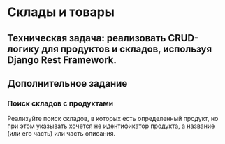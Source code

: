 # Склады и товары

## Техническая задача: реализовать CRUD-логику для продуктов и складов, используя Django Rest Framework.

## Дополнительное задание

### Поиск складов с продуктами

Реализуйте поиск складов, в которых есть определенный продукт, но при этом указывать хочется не идентификатор продукта, а название (или его часть) или часть описания.

